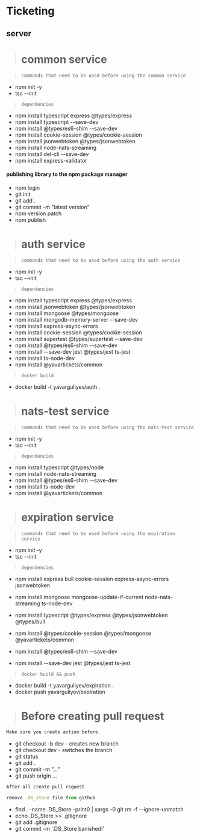 # Ticketing

## server

> # common service

> `commands that need to be used before using the common service`

- npm init -y
- tsc --init

> `dependencies`

- npm install typescript express @types/express
- npm install typescript --save-dev
- npm install @types/es6-shim --save-dev
- npm install cookie-session @types/cookie-session
- npm install jsonwebtoken @types/jsonwebtoken
- npm install node-nats-streaming
- npm install del-cli --save-dev
- npm install express-validator

#### publishing library to the npm package manager

- npm login
- git init
- git add .
- git commit -m "latest version"
- npm version patch
- npm publish

> # auth service

> `commands that need to be used before using the auth service`

- npm init -y
- tsc --init

> `dependencies`

- npm install typescript express @types/express
- npm install jsonwebtoken @types/jsonwebtoken
- npm install mongoose @types/mongoose
- npm install mongodb-memory-server --save-dev
- npm install express-async-errors
- npm install cookie-session @types/cookie-session
- npm install supertest @types/supertest --save-dev
- npm install @types/es6-shim --save-dev
- npm install --save-dev jest @types/jest ts-jest
- npm install ts-node-dev
- npm install @yavartickets/common

> `docker build`

- docker build -t yavarguliyev/auth .

> # nats-test service

> `commands that need to be used before using the nats-test service`

- npm init -y
- tsc --init

> `dependencies`

- npm install typescript @types/node
- npm install node-nats-streaming
- npm install @types/es6-shim --save-dev
- npm install ts-node-dev
- npm install @yavartickets/common

> # expiration service

> `commands that need to be used before using the expiration service`

- npm init -y
- tsc --init

> `dependencies`

- npm install express bull cookie-session express-async-errors jsonwebtoken
- npm install mongoose mongoose-update-if-current node-nats-streaming ts-node-dev
- npm install typescript @types/express @types/jsonwebtoken @types/bull
- npm install @types/cookie-session @types/mongoose @yavartickets/common

- npm install @types/es6-shim --save-dev
- npm install --save-dev jest @types/jest ts-jest

> `docker build && push`

- docker build -t yavarguliyev/expiration .
- docker push yavarguliyev/expiration

> # Before creating pull request

```javascript
Make sure you create action before.
```

- git checkout -b dev - creates new branch
- git checkout dev - switches the branch
- git status
- git add .
- git commit -m "..."
- git push origin ...

```javascript
After all create pull request
```

```javascript
remove .ds_store file from github
```

- find . -name .DS_Store -print0 | xargs -0 git rm -f --ignore-unmatch
- echo .DS_Store >> .gitignore
- git add .gitignore
- git commit -m '.DS_Store banished!'
